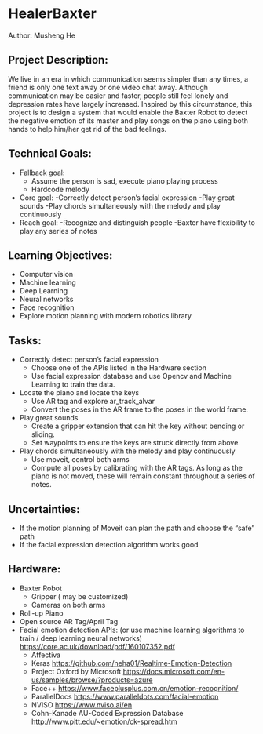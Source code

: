 # HealerBaxter
Author: Musheng He
## Project Description:
We live in an era in which communication seems simpler than any times, a friend is only one text away or one video chat away. Although communication may be easier and faster, people still feel lonely and depression rates have largely increased. Inspired by this circumstance, this project is to design a system that would enable the Baxter Robot to detect the negative emotion of its master and play songs on the piano using both hands to help him/her get rid of the bad feelings.

## Technical Goals: 
+ Fallback goal:
    - Assume the person is sad, execute piano playing process
    - Hardcode melody
+ Core goal:
    -Correctly detect person’s facial expression
    -Play great sounds
    -Play chords simultaneously with the melody and play continuously
+ Reach goal:
    -Recognize and distinguish people
    -Baxter have flexibility to play any series of notes

## Learning Objectives:
+ Computer vision
+ Machine learning
+ Deep Learning 
+ Neural networks
+ Face recognition
+ Explore motion planning with modern robotics library

## Tasks:
+ Correctly detect person’s facial expression
    - Choose one of the APIs listed in the Hardware section
    - Use facial expression database and use Opencv and Machine Learning to train the data.
+ Locate the piano and locate  the keys
    - Use AR tag and explore ar_track_alvar
    - Convert the poses in the AR frame to the poses in the world frame.
+ Play great sounds
    - Create a gripper extension that can hit the key without bending or sliding.
    - Set waypoints to ensure the keys are struck directly from above.
+ Play chords simultaneously with the melody and play continuously
    - Use moveit, control both arms
    - Compute all poses by calibrating with the AR tags. As long as the piano is not moved, these will remain constant throughout a series of notes.

## Uncertainties:
+ If the motion planning of Moveit can plan the path and choose the “safe” path
+ If the facial expression detection algorithm works good

## Hardware:
+ Baxter Robot
    - Gripper ( may be customized)
    - Cameras on both arms
+ Roll-up Piano
+ Open source AR Tag/April Tag
+ Facial emotion detection APIs: (or use machine learning algorithms to train / deep learning neural networks)
https://core.ac.uk/download/pdf/160107352.pdf
    - Affectiva
    - Keras
https://github.com/neha01/Realtime-Emotion-Detection
    - Project Oxford by Microsoft https://docs.microsoft.com/en-us/samples/browse/?products=azure
    - Face++
https://www.faceplusplus.com.cn/emotion-recognition/
    - ParallelDocs
https://www.paralleldots.com/facial-emotion
    - NVISO
    https://www.nviso.ai/en
    - Cohn-Kanade AU-Coded Expression Database
http://www.pitt.edu/~emotion/ck-spread.htm




